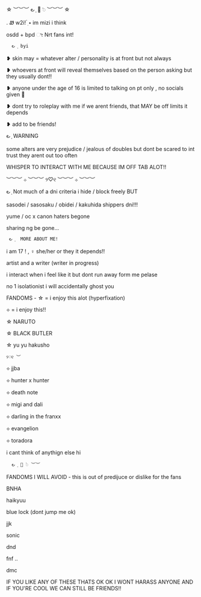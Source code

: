 ☆ ︶︶︶ ౿ ָ 🎀 𞥊 ︶︶︶ ☆

. Ꮺ w2i! ๋࣭ ⭑ im mizi i think 

osdd + bpd ೀ Nrt fans int!

      ౿ ָ byi  
❥ skin may = whatever alter / personality is at front but not always

❥ whoevers at front will reveal themselves based on the person asking but they usually dont!!

❥ anyone under the age of 16 is limited to talking on pt only , no socials given 👅

❥ dont try to roleplay with me if we arent friends, that MAY be off limits it depends

❥ add to be friends!

౿ ָ WARNING

some alters are very prejudice / jealous of doubles but dont be scared to int trust they arent out too often

WHISPER TO INTERACT WITH ME BECAUSE IM OFF TAB ALOT!!

︶︶︶ ⊹ ︶︶︶ ୨♡୧ ︶︶︶ ⊹ ︶︶︶

౿ ָ Not much of a dni criteria i hide / block freely BUT

sasodei / sasosaku / obidei / kakuhida shippers dni!!!

yume / oc x canon haters begone

sharing ng be gone...


     ౿ ָ  MORE ABOUT ME!
i am 17 ! , ♀  she/her or they it depends!! 

artist and a writer (writer in progress) 

i interact when i feel like it but dont run away form me pelase

no 1 isolationist i will accidentally ghost you 

FANDOMS -  ☆ = i enjoy this alot (hyperfixation) 

⟡ = i enjoy this!!

☆ NARUTO

☆ BLACK BUTLER

☆ yu yu hakusho


    ୨♡୧ ︶

⟡ jjba   

⟡ hunter x hunter

⟡ death note

⟡ migi and dali 

⟡ darling in the franxx

⟡ evangelion 

⟡ toradora 

i cant think of anythign else hi

      ౿ ָ 🎀 𞥊 ︶︶
      
FANDOMS I WILL AVOID - this is out of predijuce or dislike for the fans 


BNHA

haikyuu 

blue lock (dont jump me ok)

jjk 

sonic 

dnd

fnf .. 

dmc 

IF YOU LIKE ANY OF THESE THATS OK OK I WONT HARASS ANYONE AND IF YOU'RE COOL WE CAN STILL BE FRIENDS!!

